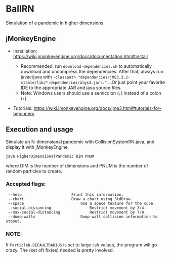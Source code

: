 # BallRN
Simulation of a pandemic in higher dimensions

## jMonkeyEngine

* Installation: https://wiki.jmonkeyengine.org/docs/documentation.html#install
  * Recommended: run `download-dependencies.sh` to automatically download and uncompress the dependencies. After that, always run javac/java with `-classpath "dependencies/jME3.3.2-stable/lib/*:dependencies/algs4.jar:."`
    ...Or just point your favorite IDE to the appropriate JAR and java source files.
  * Note: Windows users should use a semicolon (`;`) instead of a colon (`:`).

* Tutorials: https://wiki.jmonkeyengine.org/docs/jme3.html#tutorials-for-beginners

## Execution and usage

Simulate an N-dimensional pandemic with CollisionSystemRN.java, 
and display it with jMonkeyEngine. 

  `java HigherDimensionalPandemic DIM PNUM`

where DIM is the number of dimensions and PNUM is the number of random 
particles to create. 

### Accepted flags:  
 ```
  --help          			  Print this information. 
  --chart          			  Draw a chart using StdDraw. 
  --space           	   		  Use a space texture for the cube. 
  --social-distancing   	 		  Restrict movement by 3/4. 
  --max-social-distancing    		  Restrict movement by 7/8. 
  --dump-walls         		 	  Dump wall collision information to stdout.
 ```

### NOTE: 

If `ParticleN.DEFAULTRADIUS` is set to large-ish values, the program will go crazy. The (set of) fix(es) needed is pretty involved.